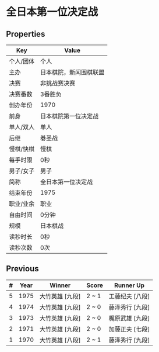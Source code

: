 # 全日本第一位决定战

## Properties

| Key | Value |
| --- | ----- |
| 个人/团体 | 个人 |
| 主办 | 日本棋院，新闻围棋联盟 |
| 决赛 | 非挑战赛决赛 |
| 决赛番数 | 3番胜负 |
| 创办年份 | 1970 |
| 前身 | 日本棋院第一位决定战 |
| 单人/双人 | 单人 |
| 后继 | 碁圣战 |
| 慢棋/快棋 | 慢棋 |
| 每手时限 | 0秒 |
| 男子/女子 | 男子 |
| 简称 | 全日本第一位决定战 |
| 结束年份 | 1975 |
| 职业/业余 | 职业 |
| 自由时间 | 0分钟 |
| 规模 | 日本棋战 |
| 读秒时长 | 0秒 |
| 读秒次数 | 0次 |

## Previous

| # | Year | Winner | Score | Runner Up |
| --- | --- | --- | --- | --- |
| 5 | 1975 | 大竹英雄 [九段] | 2 ~ 1 | 工藤纪夫 [八段] |
| 4 | 1974 | 大竹英雄 [九段] | 2 ~ 0 | 藤泽秀行 [九段] |
| 3 | 1973 | 大竹英雄 [九段] | 2 ~ 0 | 梶原武雄 [九段] |
| 2 | 1971 | 大竹英雄 [九段] | 2 ~ 0 | 加藤正夫 [七段] |
| 1 | 1970 | 大竹英雄 [八段] | 2 ~ 1 | 藤泽秀行 [九段] |

